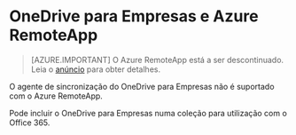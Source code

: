 <properties
   pageTitle="Utilizar o OneDrive para Empresas e o Azure RemoteApp | Microsoft Azure"
   description="Utilizar o OneDrive para Empresas com o Azure RemoteApp."
   services="remoteapp"
   documentationCenter=""
   authors="pavithir"
   manager="mbaldwin"
   editor=""/>

<tags
   ms.service="remoteapp"
   ms.devlang="na"
   ms.topic="hero-article"
   ms.tgt_pltfrm="na"
   ms.workload="compute"
   ms.date="08/15/2016"
   ms.author="elizapo"/>


# OneDrive para Empresas e Azure RemoteApp

> [AZURE.IMPORTANT]
> O Azure RemoteApp está a ser descontinuado. Leia o [anúncio](https://go.microsoft.com/fwlink/?linkid=821148) para obter detalhes.

O agente de sincronização do OneDrive para Empresas não é suportado com o Azure RemoteApp.

Pode incluir o OneDrive para Empresas numa coleção para utilização com o Office 365. 


<!--HONumber=Sep16_HO3-->


